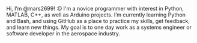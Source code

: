 Hi, I’m @mars2699! :D
I'm a novice programmer with interest in Python, MATLAB, C++, as well as Arduino projects. 
I’m currently learning Python and Bash, and using GitHub as a place to practice my skills,
get feedback, and learn new things. My goal is to one day work as a systems engineer or 
software developer in the aerospace industry. 
